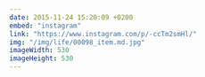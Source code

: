 ```yaml
---
date: 2015-11-24 15:20:09 +0200
embed: "instagram"
link: "https://www.instagram.com/p/-ccTm2smHl/"
img: "/img/life/00098_item.md.jpg"
imageWidth: 530
imageHeight: 530
---
```

